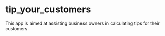 # tip_your_customers
This app is aimed at assisting business owners in calculating tips for their customers
